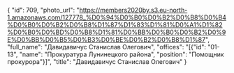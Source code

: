 {
    "id": 709,
    "photo_url": "https://members2020by.s3.eu-north-1.amazonaws.com/127778_%D0%94%D0%B0%D0%B2%D0%B8%D0%B4%D0%B0%D0%B2%D0%B8%D1%87%D1%83%D1%81%D0%A1%D1%82%D0%B0%D0%BD%D0%B8%D1%81%D0%BB%D0%B0%D0%B2%D0%9E%D0%BB%D0%B5%D0%B3%D0%BE%D0%B2%D0%B8%D1%87",
    "full_name": "Давидавичус Станислав Олегович",
    "offices": "[{\"id\": \"01-13\", \"name\": \"Прокуратура Лунинецкого района\", \"position\": \"Помощник прокурора\"}]",
    "title": "Давидавичус Станислав Олегович"
}